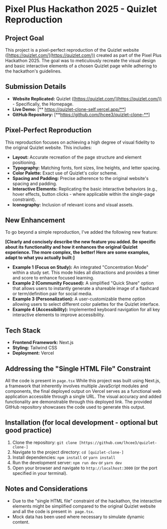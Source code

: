 # Pixel Plus Hackathon 2025 - Quizlet Reproduction

## Project Goal

This project is a pixel-perfect reproduction of the Quizlet website ([https://quizlet.com/](https://quizlet.com/)) created as part of the Pixel Plus Hackathon 2025. The goal was to meticulously recreate the visual design and basic interactive elements of a chosen Quizlet page while adhering to the hackathon's guidelines.

## Submission Details

* **Website Replicated:** Quizlet ([https://quizlet.com/](https://quizlet.com/)) - Specifically, the Homepage.
* **Live Demo:** [** https://quizlet-clone-self.vercel.app/**]
* **GitHub Repository:** [**https://github.com/lhcee3/quizlet-clone-**]

## Pixel-Perfect Reproduction

This reproduction focuses on achieving a high degree of visual fidelity to the original Quizlet website. This includes:

* **Layout:** Accurate recreation of the page structure and element positioning.
* **Typography:** Matching fonts, font sizes, line heights, and letter spacing.
* **Color Palette:** Exact use of Quizlet's color scheme.
* **Spacing and Padding:** Precise adherence to the original website's spacing and padding.
* **Interactive Elements:** Replicating the basic interactive behaviors (e.g., hover effects, button clicks - where applicable within the single-page constraint).
* **Iconography:** Inclusion of relevant icons and visual assets.

## New Enhancement

To go beyond a simple reproduction, I've added the following new feature:

**[Clearly and concisely describe the new feature you added. Be specific about its functionality and how it enhances the original Quizlet experience. The more complex, the better! Here are some examples, adapt to what you actually built:]**

* **Example 1 (Focus on Study):** An integrated "Concentration Mode" within a study set. This mode hides all distractions and provides a timer and score to enhance focused learning.
* **Example 2 (Community Focused):** A simplified "Quick Share" option that allows users to instantly generate a shareable image of a flashcard or term/definition pair for social media.
* **Example 3 (Personalization):** A user-customizable theme option allowing users to select different color palettes for the Quizlet interface.
* **Example 4 (Accessibility):** Implemented keyboard navigation for all key interactive elements to improve accessibility.


## Tech Stack

* **Frontend Framework:** Next.js
* **Styling:** Tailwind CSS
* **Deployment:** Vercel

## Addressing the "Single HTML File" Constraint

All the code is present in `page.tsx`
While this project was built using Next.js, a framework that inherently involves multiple JavaScript modules and components, the final deployed output on Vercel serves as a functional web application accessible through a single URL. The visual accuracy and added functionality are demonstrable through this deployed link. The provided GitHub repository showcases the code used to generate this output.

## Installation (for local development - optional but good practice)

1.  Clone the repository: `git clone [https://github.com/lhcee3/quizlet-clone-]`
2.  Navigate to the project directory: `cd [quizlet-clone-]`
3.  Install dependencies: `npm install` or `yarn install`
4.  Run the development server: `npm run dev` or `yarn dev`
5.  Open your browser and navigate to `http://localhost:3000` (or the port specified in your terminal).

## Notes and Considerations

* Due to the "single HTML file" constraint of the hackathon, the interactive elements might be simplified compared to the original Quizlet website and all the code is present in ``` page.tsx```.
* Mock data has been used where necessary to simulate dynamic content.
